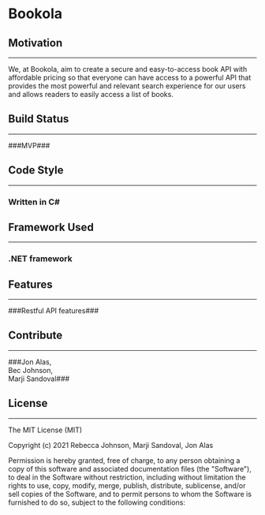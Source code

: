 # Bookola #

## Motivation ##
---
We, at Bookola, aim to create a secure and easy-to-access book API with affordable pricing so that everyone can have access to a powerful API that provides the most powerful and relevant search experience for our users and allows readers to easily access a list of books.

## Build Status ##  
---
###MVP###

## Code Style ##  
---
### Written in C# ###

## Framework Used ##  
---
### .NET framework ###  

## Features ##  
---
###Restful API features###

## Contribute
---
###Jon Alas,    
Bec Johnson,  
Marji Sandoval###

## License ##
---
The MIT License (MIT)

Copyright (c) 2021 Rebecca Johnson, Marji Sandoval, Jon Alas

Permission is hereby granted, free of charge, to any person obtaining a copy of this software and associated documentation files (the "Software"), to deal in the Software without restriction, including without limitation the rights to use, copy, modify, merge, publish, distribute, sublicense, and/or sell copies of the Software, and to permit persons to whom the Software is furnished to do so, subject to the following conditions:
